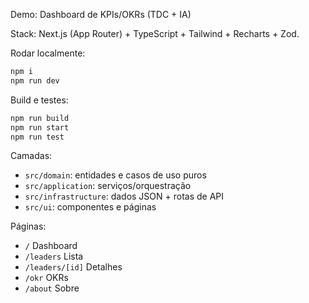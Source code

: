 Demo: Dashboard de KPIs/OKRs (TDC + IA)

Stack: Next.js (App Router) + TypeScript + Tailwind + Recharts + Zod.

Rodar localmente:

```bash
npm i
npm run dev
```

Build e testes:

```bash
npm run build
npm run start
npm run test
```

Camadas:
- `src/domain`: entidades e casos de uso puros
- `src/application`: serviços/orquestração
- `src/infrastructure`: dados JSON + rotas de API
- `src/ui`: componentes e páginas

Páginas:
- `/` Dashboard
- `/leaders` Lista
- `/leaders/[id]` Detalhes
- `/okr` OKRs
- `/about` Sobre
